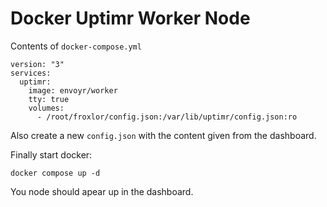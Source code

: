 # Docker Uptimr Worker Node

Contents of `docker-compose.yml`

```
version: "3"
services:
  uptimr:
    image: envoyr/worker
    tty: true
    volumes:
      - /root/froxlor/config.json:/var/lib/uptimr/config.json:ro
```

Also create a new `config.json` with the content given from the dashboard.

Finally start docker:

```
docker compose up -d
```

You node should apear up in the dashboard.
